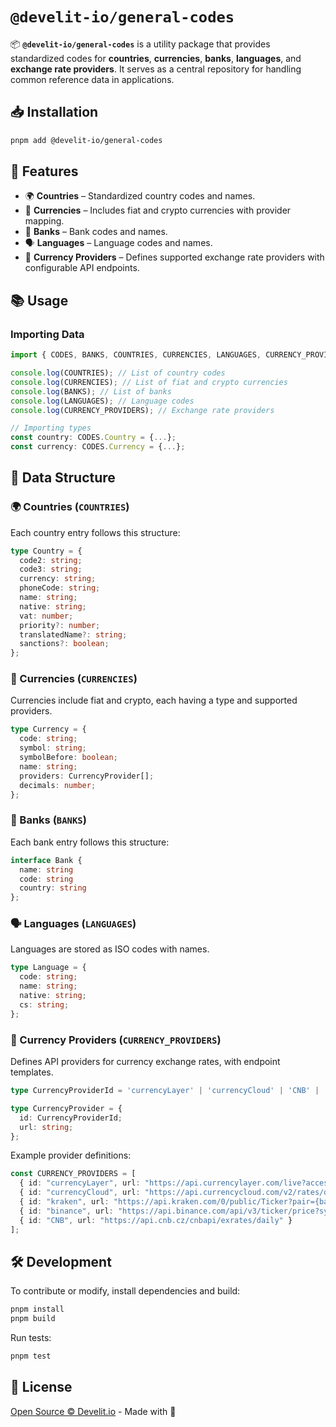 # `@develit-io/general-codes`

📦 **`@develit-io/general-codes`** is a utility package that provides standardized codes for **countries**, **currencies**, **banks**, **languages**, and **exchange rate providers**. It serves as a central repository for handling common reference data in applications.

## 📥 Installation

```sh
pnpm add @develit-io/general-codes
```

## 🚀 Features

- 🌍 **Countries** – Standardized country codes and names.
- 💱 **Currencies** – Includes fiat and crypto currencies with provider mapping.
- 🏦 **Banks** – Bank codes and names.
- 🗣 **Languages** – Language codes and names.
- 🔗 **Currency Providers** – Defines supported exchange rate providers with configurable API endpoints.

## 📚 Usage

### Importing Data

```ts
import { CODES, BANKS, COUNTRIES, CURRENCIES, LANGUAGES, CURRENCY_PROVIDERS } from "@develit-io/general-codes";

console.log(COUNTRIES); // List of country codes
console.log(CURRENCIES); // List of fiat and crypto currencies
console.log(BANKS); // List of banks
console.log(LANGUAGES); // Language codes
console.log(CURRENCY_PROVIDERS); // Exchange rate providers

// Importing types
const country: CODES.Country = {...};
const currency: CODES.Currency = {...};
```

## 🔹 Data Structure

### 🌍 Countries (`COUNTRIES`)

Each country entry follows this structure:

```ts
type Country = {
  code2: string;
  code3: string;
  currency: string;
  phoneCode: string;
  name: string;
  native: string;
  vat: number;
  priority?: number;
  translatedName?: string;
  sanctions?: boolean;
};
```

### 💱 Currencies (`CURRENCIES`)

Currencies include fiat and crypto, each having a type and supported providers.

```ts
type Currency = {
  code: string;
  symbol: string;
  symbolBefore: boolean;
  name: string;
  providers: CurrencyProvider[];
  decimals: number;
};
```

### 🏦 Banks (`BANKS`)

Each bank entry follows this structure:

```ts
interface Bank {
  name: string
  code: string
  country: string
};
```

### 🗣 Languages (`LANGUAGES`)

Languages are stored as ISO codes with names.

```ts
type Language = {
  code: string;
  name: string;
  native: string;
  cs: string;
};
```

### 🔗 Currency Providers (`CURRENCY_PROVIDERS`)

Defines API providers for currency exchange rates, with endpoint templates.

```ts
type CurrencyProviderId = 'currencyLayer' | 'currencyCloud' | 'CNB' | 'kraken' | 'binance';

type CurrencyProvider = {
  id: CurrencyProviderId;
  url: string;
};
```

Example provider definitions:

```ts
const CURRENCY_PROVIDERS = [
  { id: "currencyLayer", url: "https://api.currencylayer.com/live?access_key={access_key}&currencies={target}&source={base}" },
  { id: "currencyCloud", url: "https://api.currencycloud.com/v2/rates/detailed?buy_currency={target}&sell_currency={base}" },
  { id: "kraken", url: "https://api.kraken.com/0/public/Ticker?pair={base}{target}" },
  { id: "binance", url: "https://api.binance.com/api/v3/ticker/price?symbol={base}{target}" },
  { id: "CNB", url: "https://api.cnb.cz/cnbapi/exrates/daily" }
];
```

## 🛠 Development

To contribute or modify, install dependencies and build:

```sh
pnpm install
pnpm build
```

Run tests:

```sh
pnpm test
```

## 📄 License

[Open Source © Develit.io](./LICENSE.md) - Made with 💚
